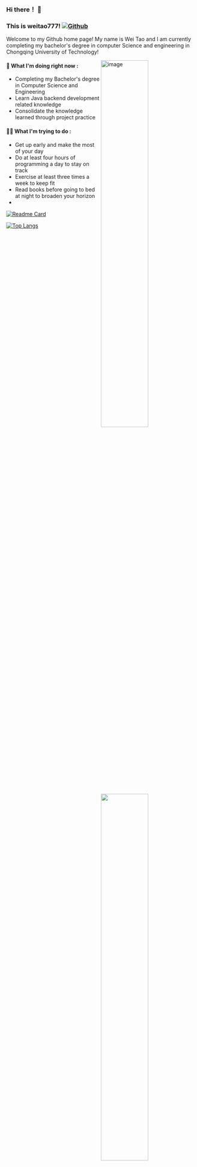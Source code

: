 ### Hi there！ 👋 
### This is weitao777! [![Github](https://img.shields.io/badge/-Github-000?style=flat&logo=Github&logoColor=white)](https://github.com/weitao777)

Welcome to my Github home page!  My name is Wei Tao and I am currently completing my bachelor's degree in computer Science and engineering in Chongqing University of Technology! 

 <img align="right" width="50%" height="auto" alt="image" src="https://user-images.githubusercontent.com/72557529/174254844-de6a2aaf-c97f-4d70-9d31-1fb5daf23067.png">
 
<img width="50%" align="right" height="auto" src="https://github-readme-stats.vercel.app/api?username=weitao777&show_icons=true&hide_border=true" />

#### 🌱 What I'm doing right now : 
- Completing my Bachelor's degree in Computer Science and Engineering  
- Learn Java backend development related knowledge  
- Consolidate the knowledge learned through project practice 
#### 💪🏻 What I'm trying to do :  
- Get up early and make the most of your day  
- Do at least four hours of programming a day to stay on track  
- Exercise at least three times a week to keep fit  
- Read books before going to bed at night to broaden your horizon 
- 
[![Readme Card](https://github-readme-stats.vercel.app/api?username=weitao777&show_icons=true&title_color=ffffff&icon_color=bb2acf&text_color=daf7dc&bg_color=151515)](https://github.com/anuraghazra/github-readme-stats)

[![Top Langs](https://github-readme-stats.vercel.app/api/top-langs/?username=weitao777&layout=compact&exclude_repo=sumy7.github.io&title_color=ffffff&icon_color=bb2acf&text_color=daf7dc&bg_color=151515)](https://github.com/anuraghazra/github-readme-stats)

